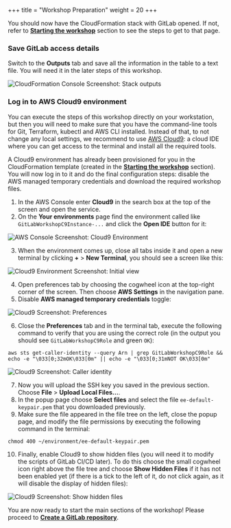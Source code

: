 +++
title = "Workshop Preparation"
weight = 20
+++

You should now have the CloudFormation stack with GitLab opened. If not, refer to [**Starting the workshop**](before.html) section to see the steps to get to that page.

### Save GitLab access details

Switch to the **Outputs** tab and save all the information in the table to a text file. You will need it in the later steps of this workshop.

![CloudFormation Console Screenshot: Stack outputs](/images/gitlab-spot/AWSConsole-CloudFormationStackOutput.png)

### Log in to AWS Cloud9 environment

You can execute the steps of this workshop directly on your workstation, but then you will need to make sure that you have the command-line tools for Git, Terraform, kubectl and AWS CLI installed. Instead of that, to not change any local settings, we recommend to use [AWS Cloud9](https://aws.amazon.com/cloud9/): a cloud IDE where you can get access to the terminal and install all the required tools.

A Cloud9 environment has already been provisioned for you in the CloudFormation template (created in the [**Starting the workshop**](before.html) section). You will now log in to it and do the final configuration steps: disable the AWS managed temporary credentials and download the required workshop files.

1. In the AWS Console enter **Cloud9** in the search box at the top of the screen and open the service.
2. On the **Your environments** page find the environment called like `GitLabWorkshopC9Instance-...` and click the **Open IDE** button for it:

![AWS Console Screenshot: Cloud9 Environment](/images/gitlab-spot/AWSConsole-Cloud9Environment.png)

3. When the environment comes up, close all tabs inside it and open a new terminal by clicking **+** > **New Terminal**, you should see a screen like this:

![Cloud9 Environment Screenshot: Initial view](/images/gitlab-spot/Cloud9-Initial.png)

4. Open preferences tab by choosing the cogwheel icon at the top-right corner of the screen. Then choose **AWS Settings** in the navigation pane.
5. Disable **AWS managed temporary credentials** toggle:

![Cloud9 Screenshot: Preferences](/images/gitlab-spot/Cloud9-Preferences.png)

6. Close the **Preferences** tab and in the terminal tab, execute the following command to verify that you are using the correct role (in the output you should see `GitLabWorkshopC9Role` and green `OK`):

```
aws sts get-caller-identity --query Arn | grep GitLabWorkshopC9Role && echo -e "\033[0;32mOK\033[0m" || echo -e "\033[0;31mNOT OK\033[0m"
```

![Cloud9 Screenshot: Caller identity](/images/gitlab-spot/Cloud9-CallerIdentity.png)

7. Now you will upload the SSH key you saved in the previous section. Choose **File** > **Upload Local Files...**.
8. In the popup page choose **Select files** and select the file `ee-default-keypair.pem` that you downloaded previously.
9. Make sure the file appeared in the file tree on the left, close the popup page, and modify the file permissions by executing the following command in the terminal:

```
chmod 400 ~/environment/ee-default-keypair.pem
```

10. Finally, enable Cloud9 to show hidden files (you will need it to modify the scripts of GitLab CI/CD later). To do this choose the small cogwheel icon right above the file tree and choose **Show Hidden Files** if it has not been enabled yet (if there is a tick to the left of it, do not click again, as it will disable the display of hidden files):

![Cloud9 Screenshot: Show hidden files](/images/gitlab-spot/Cloud9-ShowHiddenFiles.png)

You are now ready to start the main sections of the workshop! Please proceed to [**Create a GitLab repository**](lab1.html).